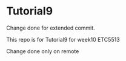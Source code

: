 # Tutorial9

Change done for extended commit. 

This repo is for Tutorial9 for week10 ETC5513


Change done only on remote 

